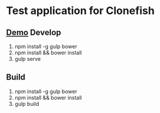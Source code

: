 Test application for Clonefish
=============================
[Demo](http://miafmira.github.io/clonefish-test-app/)
Develop
-----------------------------
1. npm install -g gulp bower
2. npm install && bower install
3. gulp serve

Build
-----------------------------
1. npm install -g gulp bower
2. npm install && bower install
3. gulp build
